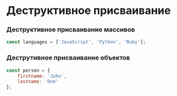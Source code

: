 # Деструктивное присваивание

<!-- xxxxxxxxxxxxxxxxxxxxxxxxxxxxxxxxxxxxxxxxxxxxxxxxxxxxxxx -->
### Деструктивное присваивание массивов
<!-- xxxxxxxxxxxxxxxxxxxxxxxxxxxxxxxxxxxxxxxxxxxxxxxxxxxxxxx -->
```js
const languages = ['JavaScript', 'Python', 'Ruby'];
```

<!-- .............. START ......................... -->
<v-two>
<template v-slot:first>

```js
// ES6
const [js, py, rb] = languages;
```
</template>
<template v-slot:last>

```js
// ES5
const js = languages[0]; // JavaScript
const py = languages[1]; // Python
const rb = languages[2]; // Ruby
```
</template>
</v-two>
<!-- ............... END .......................... -->


<!-- xxxxxxxxxxxxxxxxxxxxxxxxxxxxxxxxxxxxxxxxxxxxxxxxxxxxxxx -->
### Деструтивное присваивание объектов
<!-- xxxxxxxxxxxxxxxxxxxxxxxxxxxxxxxxxxxxxxxxxxxxxxxxxxxxxxx -->
```js
const person = {
	firstname: 'John',
	lastname: 'Doe'
};
```

<!-- .............. START ......................... -->
<v-two>
<template v-slot:first>

```js
// ES6
const { firstname, lastname } = person;
```
</template>
<template v-slot:last>

```js
// ES5
const firstname = person.firstname; // John
const lastname = person.lastname;   // Doe
```
</template>
</v-two>
<!-- ............... END .......................... -->
